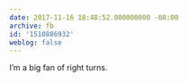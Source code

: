 ```yaml
---
date: 2017-11-16 18:48:52.000000000 -08:00
archive: fb
id: '1510886932'
weblog: false
---
```


I’m a big fan of right turns.
